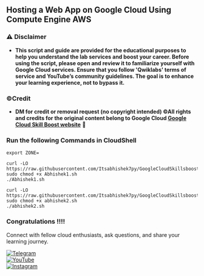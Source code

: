 ## Hosting a Web App on Google Cloud Using Compute Engine AWS

### ⚠️ Disclaimer
- **This script and guide are provided for  the educational purposes to help you understand the lab services and boost your career. Before using the script, please open and review it to familiarize yourself with Google Cloud services. Ensure that you follow 'Qwiklabs' terms of service and YouTube’s community guidelines. The goal is to enhance your learning experience, not to bypass it.**

### ©Credit
- **DM for credit or removal request (no copyright intended) ©All rights and credits for the original content belong to Google Cloud [Google Cloud Skill Boost website](https://www.cloudskillsboost.google/)** 🙏


### Run the following Commands in CloudShell

```
export ZONE=
```
```
curl -LO https://raw.githubusercontent.com/Itsabhishek7py/GoogleCloudSkillsboost/refs/heads/main/Hosting%20a%20Web%20App%20on%20Google%20Cloud%20Using%20Compute%20Engine%20AWS/Abhishek1.sh
sudo chmod +x Abhishek1.sh
./Abhishek1.sh
```
```
curl -LO https://raw.githubusercontent.com/Itsabhishek7py/GoogleCloudSkillsboost/refs/heads/main/Hosting%20a%20Web%20App%20on%20Google%20Cloud%20Using%20Compute%20Engine%20AWS/abhishek2.sh
sudo chmod +x abhishek2.sh
./abhishek2.sh
```
### Congratulations !!!!

Connect with fellow cloud enthusiasts, ask questions, and share your learning journey.  

[![Telegram](https://img.shields.io/badge/Telegram_Group-2CA5E0?style=for-the-badge&logo=telegram&logoColor=white)](https://t.me/+gBcgRTlZLyM4OGI1)  
[![YouTube](https://img.shields.io/badge/Subscribe-FF0000?style=for-the-badge&logo=youtube&logoColor=white)](https://www.youtube.com/@drabhishek.5460?sub_confirmation=1)  
[![Instagram](https://img.shields.io/badge/Follow-%23E4405F?style=for-the-badge&logo=instagram&logoColor=white)](https://www.instagram.com/drabhishek.5460/) 
